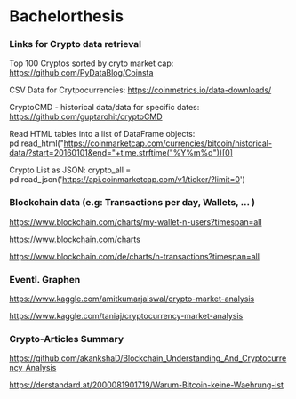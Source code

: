 # Bachelorthesis

### Links for Crypto data retrieval
Top 100 Cryptos sorted by cryto market cap: https://github.com/PyDataBlog/Coinsta  

CSV Data for Crytpocurrencies: https://coinmetrics.io/data-downloads/

CryptoCMD - historical data/data for specific dates: https://github.com/guptarohit/cryptoCMD

Read HTML tables into a list of DataFrame objects:
pd.read_html("https://coinmarketcap.com/currencies/bitcoin/historical-data/?start=20160101&end="+time.strftime("%Y%m%d"))[0]

Crypto List as JSON: crypto_all = pd.read_json('https://api.coinmarketcap.com/v1/ticker/?limit=0')


### Blockchain data (e.g: Transactions per day, Wallets, ... )
https://www.blockchain.com/charts/my-wallet-n-users?timespan=all

https://www.blockchain.com/charts

https://www.blockchain.com/de/charts/n-transactions?timespan=all


### Eventl. Graphen
https://www.kaggle.com/amitkumarjaiswal/crypto-market-analysis

https://www.kaggle.com/taniaj/cryptocurrency-market-analysis


### Crypto-Articles Summary
https://github.com/akankshaD/Blockchain_Understanding_And_Cryptocurrency_Analysis

https://derstandard.at/2000081901719/Warum-Bitcoin-keine-Waehrung-ist




